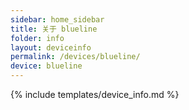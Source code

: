 ```yaml
---
sidebar: home_sidebar
title: 关于 blueline
folder: info
layout: deviceinfo
permalink: /devices/blueline/
device: blueline
---
```

{% include templates/device_info.md %}
